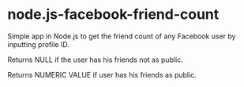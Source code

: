 node.js-facebook-friend-count
=============================

Simple app in Node.js to get the friend count of any Facebook user by inputting profile ID.

Returns NULL if the user has his friends not as public.

Returns NUMERIC VALUE if user has his friends as public.
